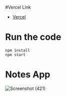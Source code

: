 #Vercel Link
- [Vercel](https://notes-app-three-psi.vercel.app)

# Run the code

```
npm install
npm start
```

# Notes App 

![Screenshot (421)](https://user-images.githubusercontent.com/89729177/132137360-3515b331-6d30-48ea-9959-3b5815e66593.png)
